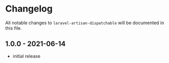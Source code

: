 # Changelog

All notable changes to `laravel-artisan-dispatchable` will be documented in this file.

## 1.0.0 - 2021-06-14

- initial release
